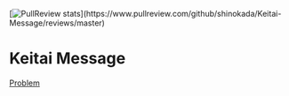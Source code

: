 [![PullReview stats](https://www.pullreview.com/github/shinokada/Keitai-Message/badges/master.svg?)](https://www.pullreview.com/github/shinokada/Keitai-Message/reviews/master)
# Keitai Message

[Problem](http://judge.u-aizu.ac.jp/onlinejudge/description.jsp?id=2006)
